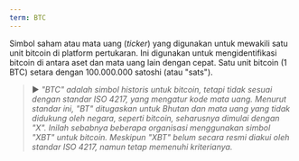 ```yaml
---
term: BTC
---
```


Simbol saham atau mata uang (*ticker*) yang digunakan untuk mewakili satu unit bitcoin di platform pertukaran. Ini digunakan untuk mengidentifikasi bitcoin di antara aset dan mata uang lain dengan cepat. Satu unit bitcoin (1 BTC) setara dengan 100.000.000 satoshi (atau "sats").

> ► *"BTC" adalah simbol historis untuk bitcoin, tetapi tidak sesuai dengan standar ISO 4217, yang mengatur kode mata uang. Menurut standar ini, "BT" ditugaskan untuk Bhutan dan mata uang yang tidak didukung oleh negara, seperti bitcoin, seharusnya dimulai dengan "X". Inilah sebabnya beberapa organisasi menggunakan simbol "XBT" untuk bitcoin. Meskipun "XBT" belum secara resmi diakui oleh standar ISO 4217, namun tetap memenuhi kriterianya.*